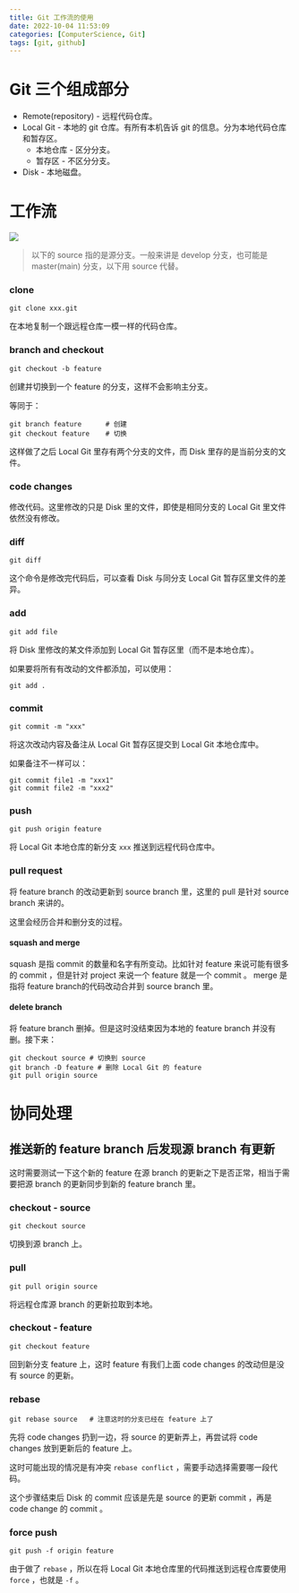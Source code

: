 ```yaml
---
title: Git 工作流的使用
date: 2022-10-04 11:53:09
categories: [ComputerScience, Git]
tags: [git, github]
---
```


# Git 三个组成部分

- Remote(repository) - 远程代码仓库。
- Local Git - 本地的 git 仓库。有所有本机告诉 git 的信息。分为本地代码仓库和暂存区。
  - 本地仓库 - 区分分支。
  - 暂存区 - 不区分分支。
- Disk - 本地磁盘。

# 工作流

![](https://movis-blog.oss-cn-chengdu.aliyuncs.com/img/202210041528216.png)

> 以下的 source 指的是源分支。一般来讲是 develop 分支，也可能是 master(main) 分支，以下用 source 代替。

### clone

```shell
git clone xxx.git
```

在本地复制一个跟远程仓库一模一样的代码仓库。

### branch and checkout

```shell
git checkout -b feature
```

创建并切换到一个 feature 的分支，这样不会影响主分支。

等同于：

```shell
git branch feature 		# 创建
git checkout feature 	# 切换
```

这样做了之后 Local Git 里存有两个分支的文件，而 Disk 里存的是当前分支的文件。

### code changes

修改代码。这里修改的只是 Disk 里的文件，即使是相同分支的 Local Git 里文件依然没有修改。

### diff

```shell
git diff 
```

这个命令是修改完代码后，可以查看 Disk 与同分支 Local Git 暂存区里文件的差异。

### add

```shell
git add file
```

将 Disk 里修改的某文件添加到 Local Git 暂存区里（而不是本地仓库）。

如果要将所有有改动的文件都添加，可以使用：

```shell
git add .
```

### commit

```shell
git commit -m "xxx"
```

将这次改动内容及备注从 Local Git 暂存区提交到 Local Git 本地仓库中。

如果备注不一样可以：

```shell
git commit file1 -m "xxx1"
git commit file2 -m "xxx2"
```

### push

```shell
git push origin feature
```

将 Local Git 本地仓库的新分支 `xxx` 推送到远程代码仓库中。

### pull request

将 feature branch 的改动更新到 source branch 里，这里的 pull 是针对 source branch 来讲的。

这里会经历合并和删分支的过程。

#### squash and merge

squash 是指 commit 的数量和名字有所变动。比如针对 feature 来说可能有很多的 commit ，但是针对 project 来说一个 feature 就是一个 commit 。 merge 是指将 feature branch的代码改动合并到 source branch 里。

#### delete branch

将 feature branch 删掉。但是这时没结束因为本地的 feature branch 并没有删。接下来：

```shell
git checkout source # 切换到 source
git branch -D feature # 删除 Local Git 的 feature
git pull origin source
```

# 协同处理

## 推送新的 feature branch 后发现源 branch 有更新

这时需要测试一下这个新的 feature 在源 branch 的更新之下是否正常，相当于需要把源 branch 的更新同步到新的 feature branch 里。

### checkout - source

```shell
git checkout source
```

切换到源 branch 上。

### pull

```shell
git pull origin source
```

将远程仓库源 branch 的更新拉取到本地。

### checkout - feature

```shell
git checkout feature
```

回到新分支 feature 上，这时 feature 有我们上面 code changes 的改动但是没有 source 的更新。

### rebase

```shell
git rebase source 	# 注意这时的分支已经在 feature 上了
```

先将 code changes 扔到一边，将 source 的更新弄上，再尝试将 code changes 放到更新后的 feature 上。

这时可能出现的情况是有冲突 `rebase conflict` ，需要手动选择需要哪一段代码。

这个步骤结束后 Disk 的 commit 应该是先是 source 的更新 commit ，再是 code change 的 commit 。

### force push

```shell
git push -f origin feature
```

由于做了 `rebase` ，所以在将 Local Git 本地仓库里的代码推送到远程仓库要使用 `force` ，也就是 `-f` 。

